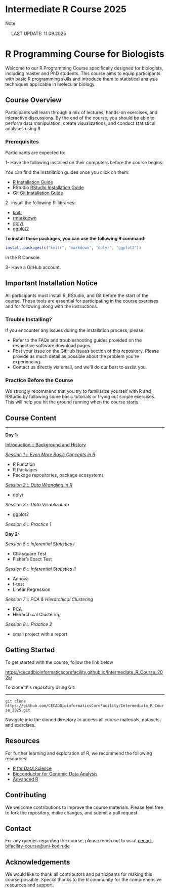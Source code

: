 # Intermediate R Course 2025

> [!NOTE]
>
> <img src="https://raw.githubusercontent.com/FortAwesome/Font-Awesome/6.x/svgs/solid/info.svg" width="15" height="15"> 
> LAST UPDATE: 11.09.2025

# R Programming Course for Biologists

Welcome to our R Programming Course specifically designed for biologists, including master and PhD students. This course aims to equip participants with basic R programming skills and introduce them to statistical analysis techniques applicable in molecular biology.

## Course Overview

Participants will learn through a mix of lectures, hands-on exercises, and interactive discussions. By the end of the course, you should be able to perform data manipulation, create visualizations, and conduct statistical analyses using R

### Prerequisites

Participants are expected to:

1- Have the following installed on their computers before the course begins:

You can find the installation guides once you click on them:


- [R Installation Guide](https://cran.r-project.org/)
- RStudio [RStudio Installation Guide](https://www.rstudio.com/products/rstudio/download/)
- Git [Git Installation Guide](https://git-scm.com/book/en/v2/Getting-Started-Installing-Git)

2- install the following R-libraries:
  - [knitr](https://cran.r-project.org/package=knitr)
  - [rmarkdown](https://cran.r-project.org/package=rmarkdown)
  - [dplyr](https://cran.r-project.org/package=dplyr)
  - [ggplot2](https://cran.r-project.org/package=ggplot2)

**To install these packages, you can use the following R command:**

```r
install.packages(c("knitr", "markdown", "dplyr", "ggplot2"))
```
in the R Console.

3- Have a GitHub account.

## Important Installation Notice

All participants must install R, RStudio, and Git before the start of the course. These tools are essential for participating in the course exercises and for following along with the instructions.

### Trouble Installing?

If you encounter any issues during the installation process, please:
- Refer to the FAQs and troubleshooting guides provided on the respective software download pages.
- Post your issue on the GitHub issues section of this repository. Please provide as much detail as possible about the problem you're experiencing.
- Contact us directly via email, and we'll do our best to assist you.

### Practice Before the Course

We strongly recommend that you try to familiarize yourself with R and RStudio by following some basic tutorials or trying out simple exercises. This will help you hit the ground running when the course starts.


## Course Content 
---------------

__Day 1:__

[Introduction :: Background and History](https://cecadbioinformaticscorefacility.github.io/Intermediate_R_Course_2025/IntermediateDay1_Introduction.html)

[*Session 1 :: Even More Basic Concepts in R*](https://cecadbioinformaticscorefacility.github.io/Intermediate_R_Course_2025/IntermediateDay1_ModularR.html)
- R Function
- R Packages
- Package repositories, package ecosystems 

[*Session 2 :: Data Wrangling in R* ](https://cecadbioinformaticscorefacility.github.io/Intermediate_R_Course_2025/Session2-DataWrangling.html#/title-slide)
- dplyr
  
*Session 3 :: Data Visualization* 
- ggplot2

*Session 4 :: Practice 1*



__Day 2:__

*Session 5 :: Inferential Statistics I*
- Chi-square Test
- Fisher’s Exact Test

*Session 6 :: Inferential Statistics II*
- Annova
- t-test
- Linear Regression

*Session 7 :: PCA & Hierarchical Clustering*
- PCA
- Hierarchical Clustering

*Session 8 :: Practice 2*
- small project with a report

## Getting Started
To get started with the course, follow the link below

https://cecadbioinformaticscorefacility.github.io/Intermediate_R_Course_2025/


To clone this repository using Git:

****

`git clone https://github.com/CECADBioinformaticsCoreFacility/Intermediate_R_Course_2025.git`

Navigate into the cloned directory to access all course materials, datasets, and exercises.

## Resources

For further learning and exploration of R, we recommend the following resources:
- [R for Data Science](https://r4ds.had.co.nz/)
- [Bioconductor for Genomic Data Analysis](https://www.bioconductor.org/)
- [Advanced R](https://adv-r.hadley.nz/)

## Contributing

We welcome contributions to improve the course materials. Please feel free to fork the repository, make changes, and submit a pull request.

## Contact

For any queries regarding the course, please reach out to us at cecad-bifacility-course@uni-koeln.de

## Acknowledgements

We would like to thank all contributors and participants for making this course possible. Special thanks to the R community for the comprehensive resources and support.
